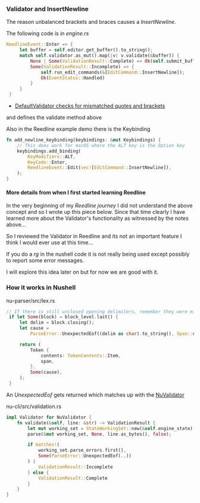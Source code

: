
### Validator and InsertNewline

The reason unbalanced brackets and braces causes a *InsertNewline*.

The following code is in *engine.rs*

```rust
ReedlineEvent::Enter => {
     let buffer = self.editor.get_buffer().to_string();
     match self.validator.as_mut().map(|v| v.validate(&buffer)) {
         None | Some(ValidationResult::Complete) => Ok(self.submit_buffer(prompt)?),
         Some(ValidationResult::Incomplete) => {
             self.run_edit_commands(&[EditCommand::InsertNewline]);
             Ok(EventStatus::Handled)
         }
     }
 }
```

* [DefaultValidator checks for mismatched quotes and brackets](https://github.com/nushell/reedline/blob/main/src/validator/default.rs)

and defines the validate method above

Also in the Reedline example demo there is the Keybinding

```rust
fn add_newline_keybinding(keybindings: &mut Keybindings) {
    // This does work for macOS where the ALT key is the Option key
    keybindings.add_binding(
        KeyModifiers::ALT,
        KeyCode::Enter,
        ReedlineEvent::Edit(vec![EditCommand::InsertNewline]),
    );
}
```

#### More details from when I first started learning Reedline

In the very beginning of my *Reedline journey* I did not understand the above concept
and so I wrote up this piece below.  Since that time clearly I have learned
more about the Validator's functionality as witnessed by the notes above...

So I reviewed the Validator in Reedline and its not an important feature I
think I would ever use at this time...

If you do a *rg* in the nushell code it is not really being used except possibly
to report some error messages.

I will explore this idea later on but for now we are good with it.

### How it works in Nushell

nu-parser/src/lex.rs

```rust
// If there is still unclosed opening delimiters, remember they were missing
 if let Some(block) = block_level.last() {
     let delim = block.closing();
     let cause =
         ParseError::UnexpectedEof((delim as char).to_string(), Span::new(span.end, span.end));

     return (
         Token {
             contents: TokenContents::Item,
             span,
         },
         Some(cause),
     );
 }
```

An *UnexpectedEof* gets returned which matches up with the
[NuValidator](https://github.com/nushell/nushell/blob/main/crates/nu-cli/src/validation.rs)

nu-cli/src/validation.rs

```rust
impl Validator for NuValidator {
    fn validate(&self, line: &str) -> ValidationResult {
        let mut working_set = StateWorkingSet::new(&self.engine_state);
        parse(&mut working_set, None, line.as_bytes(), false);

        if matches!(
            working_set.parse_errors.first(),
            Some(ParseError::UnexpectedEof(..))
        ) {
            ValidationResult::Incomplete
        } else {
            ValidationResult::Complete
        }
    }
}
```
